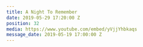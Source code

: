 ```yaml
---
title: A Night To Remember
date: 2019-05-29 17:20:00 Z
position: 32
media: https://www.youtube.com/embed/yVjjYhbkaqs
message_date: 2019-05-19 17:00:00 Z
---
```



